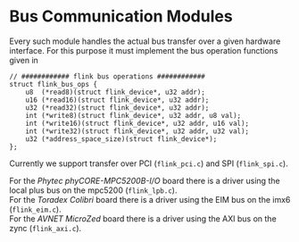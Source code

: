 # Bus Communication Modules
Every such module handles the actual bus transfer over a given hardware interface. For this purpose it must implement the bus operation functions given in 


    // ############ flink bus operations ############
    struct flink_bus_ops {
        u8  (*read8)(struct flink_device*, u32 addr);
        u16 (*read16)(struct flink_device*, u32 addr);
        u32 (*read32)(struct flink_device*, u32 addr);
        int (*write8)(struct flink_device*, u32 addr, u8 val);
        int (*write16)(struct flink_device*, u32 addr, u16 val);
        int (*write32)(struct flink_device*, u32 addr, u32 val);
        u32 (*address_space_size)(struct flink_device*);
    };

Currently we support transfer over PCI (`flink_pci.c`) and SPI (`flink_spi.c`).

For the *Phytec phyCORE-MPC5200B-I/O* board there is a driver using the local plus bus on the mpc5200 (`flink_lpb.c`).  
For the *Toradex Colibri* board there is a driver using the EIM bus on the imx6 (`flink_eim.c`).  
For the *AVNET MicroZed* board there is a driver using the AXI bus on the zync (`flink_axi.c`).
